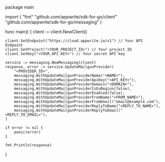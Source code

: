 package main

import (
    "fmt"
    "github.com/appwrite/sdk-for-go/client"
    "github.com/appwrite/sdk-for-go/messaging"
)

func main() {
    client := client.NewClient()

    client.SetEndpoint("https://cloud.appwrite.io/v1") // Your API Endpoint
    client.SetProject("<YOUR_PROJECT_ID>") // Your project ID
    client.SetKey("<YOUR_API_KEY>") // Your secret API key

    service := messaging.NewMessaging(client)
    response, error := service.UpdateMailgunProvider(
        "<PROVIDER_ID>",
        messaging.WithUpdateMailgunProviderName("<NAME>"),
        messaging.WithUpdateMailgunProviderApiKey("<API_KEY>"),
        messaging.WithUpdateMailgunProviderDomain("<DOMAIN>"),
        messaging.WithUpdateMailgunProviderIsEuRegion(false),
        messaging.WithUpdateMailgunProviderEnabled(false),
        messaging.WithUpdateMailgunProviderFromName("<FROM_NAME>"),
        messaging.WithUpdateMailgunProviderFromEmail("email@example.com"),
        messaging.WithUpdateMailgunProviderReplyToName("<REPLY_TO_NAME>"),
        messaging.WithUpdateMailgunProviderReplyToEmail("<REPLY_TO_EMAIL>"),
    )

    if error != nil {
        panic(error)
    }

    fmt.Println(response)
}

